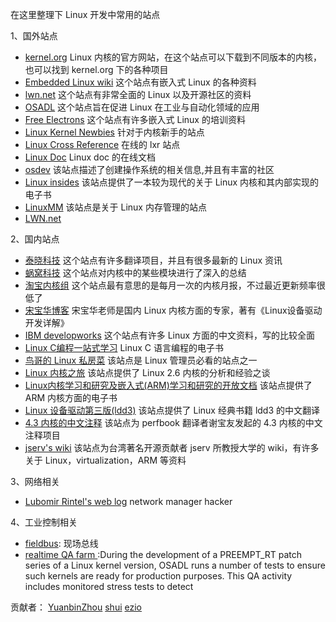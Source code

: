 在这里整理下 Linux 开发中常用的站点

1、国外站点

 - [kernel.org](https://kernel.org/) Linux 内核的官方网站，在这个站点可以下载到不同版本的内核，也可以找到 kernel.org 下的各种项目
 - [Embedded Linux wiki](http://elinux.org/Main_Page) 这个站点有嵌入式 Linux 的各种资料
 - [lwn.net](https://lwn.net/) 这个站点有非常全面的 Linux 以及开源社区的资料
 - [OSADL](https://www.osadl.org/) 这个站点旨在促进 Linux 在工业与自动化领域的应用
 - [Free Electrons](http://free-electrons.com/) 这个站点有许多嵌入式 Linux 的培训资料
 - [Linux Kernel Newbies](http://kernelnewbies.org/) 针对于内核新手的站点
 - [Linux Cross Reference](http://lxr.free-electrons.com/) 在线的 lxr 站点
 - [Linux Doc](https://www.kernel.org/doc/) Linux doc 的在线文档
 - [osdev](http://wiki.osdev.org/Main_Page) 该站点描述了创建操作系统的相关信息,并且有丰富的社区
 - [Linux insides](https://www.gitbook.com/book/0xax/linux-insides/details) 该站点提供了一本较为现代的关于 Linux 内核和其内部实现的电子书
 - [LinuxMM](http://linux-mm.org/) 该站点是关于 Linux 内存管理的站点
 - [LWN.net](lwn.net)

2、国内站点
 - [泰晓科技](http://www.tinylab.org/) 这个站点有许多翻译项目，并且有很多最新的 Linux 资讯 
 - [蜗窝科技](http://www.wowotech.net/) 这个站点对内核中的某些模块进行了深入的总结
 - [淘宝内核组](http://kernel.taobao.org/index.php?title=%E9%A6%96%E9%A1%B5) 这个站点最有意思的是每月一次的内核月报，不过最近更新频率很低了
 - [宋宝华博客](http://blog.csdn.net/21cnbao/article/details/5372143) 宋宝华老师是国内 Linux 内核方面的专家，著有《Linux设备驱动开发详解》
 - [IBM developworks](http://www.ibm.com/developerworks/cn/views/linux/libraryview.jsp) 这个站点有许多 Linux 方面的中文资料，写的比较全面
 - [Linux C编程一站式学习](http://docs.huihoo.com/c/linux-c-programming/) Linux C 语言编程的电子书
 - [鸟哥的 Linux 私房菜](http://vbird.dic.ksu.edu.tw/) 该站点是 Linux 管理员必看的站点之一
 - [Linux 内核之旅](http://www.kerneltravel.net/) 该站点提供了 Linux 2.6 内核的分析和经验之谈
 - [Linux内核学习和研究及嵌入式(ARM)学习和研究的开放文档](http://lli_njupt.0fees.net/) 该站点提供了 ARM 内核方面的电子书
 - [Linux 设备驱动第三版(ldd3)](https://www.gitbook.com/book/0xax/linux-insides/details) 该站点提供了 Linux 经典书籍 ldd3 的中文翻译
 - [4.3 内核的中文注释](https://code.csdn.net/xiebaoyou/linux-4-3-0-comment/tree/master/) 该站点为 perfbook 翻译者谢宝友发起的 4.3 内核的中文注释项目
 - [jserv's wiki](http://wiki.csie.ncku.edu.tw/_categories) 该站点为台湾著名开源贡献者 jserv 所教授大学的 wiki，有许多关于 Linux，virtualization，ARM 等资料

3、网络相关
 - [Lubomir Rintel's web log](https://blogs.gnome.org/lkundrak/) network manager hacker

4、工业控制相关
 - [fieldbus](https://www.osadl.org/projects/svn/fieldbus-framework/trunks/fddi-trunk/): 现场总线
 - [realtime QA farm ](https://www.osadl.org/QA-Farm-Realtime.qa-farm-about.0.html#c4712):During the development of a PREEMPT_RT patch series of a Linux kernel version, OSADL runs a number of tests to ensure such kernels are ready for production purposes. This QA activity includes monitored stress tests to detect

贡献者：
[YuanbinZhou](https://github.com/hduffddybz)
[shui](https://github.com/shui8023)
[ezio](https://github.com/oska874)
